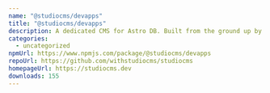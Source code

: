```yaml
---
name: "@studiocms/devapps"
title: "@studiocms/devapps"
description: A dedicated CMS for Astro DB. Built from the ground up by the Astro community.
categories:
  - uncategorized
npmUrl: https://www.npmjs.com/package/@studiocms/devapps
repoUrl: https://github.com/withstudiocms/studiocms
homepageUrl: https://studiocms.dev
downloads: 155
---
```

